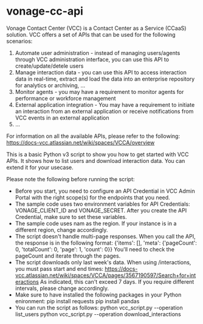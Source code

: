 # vonage-cc-api

Vonage Contact Center (VCC) is a Contact Center as a Service (CCaaS) solution.  VCC offers a set of APIs that can be used for the following scenarios:
1) Automate user administration - instead of managing users/agents through VCC administration interface, you can use this API to create/update/detele users
2) Manage interaction data - you can use this API to access interaction data in real-time, extract and load the data into an enterprise repository for analytics or archiving, ...
3) Monitor agents - you may have a requirement to monitor agents for performance or workforce management
4) External application integration - You may have a requirement to initiate an interaction from an external application or receive notifications from VCC events in an external application
5) ...

For information on all the available APIs, please refer to the following: https://docs-vcc.atlassian.net/wiki/spaces/VCCA/overview

This is a basic Python v3 script to show you how to get started with VCC APIs.  It shows how to list users and download interaction data.  You can extend it for your usecase. 

Please note the following before running the script:
* Before you start, you need to configure an API Credential in VCC Admin Portal with the right scope(s) for the endpoints that you need.
* The sample code uses two environment variables for API Credentials: VONAGE_CLIENT_ID and VONAGE_SECRET.   After you create the API Credential, make sure to set these variables.
* The sample code uses nam as the region.  If your instance is in a different region, change accordingly.
* The script doesn't handle multi-page responses.
  When you call the API, the response is in the following format: {'items': [], 'meta': {'pageCount': 0, 'totalCount': 0, 'page': 1, 'count': 0}}
  You'll need to check the pageCount and iterate through the pages. 
* The script downloads only last week's data.  When using /interactions, you must pass start and end times: https://docs-vcc.atlassian.net/wiki/spaces/VCCA/pages/3567190597/Search+for+interactions
  As indicated, this can't exceed 7 days.  If you require different intervals, please change accordingly.
* Make sure to have installed the following packages in your Python enironment:
  pip install requests
  pip install pandas
* You can run the script as follows:
  python vcc_script.py --operation list_users
  python vcc_script.py --operation download_interactions 
